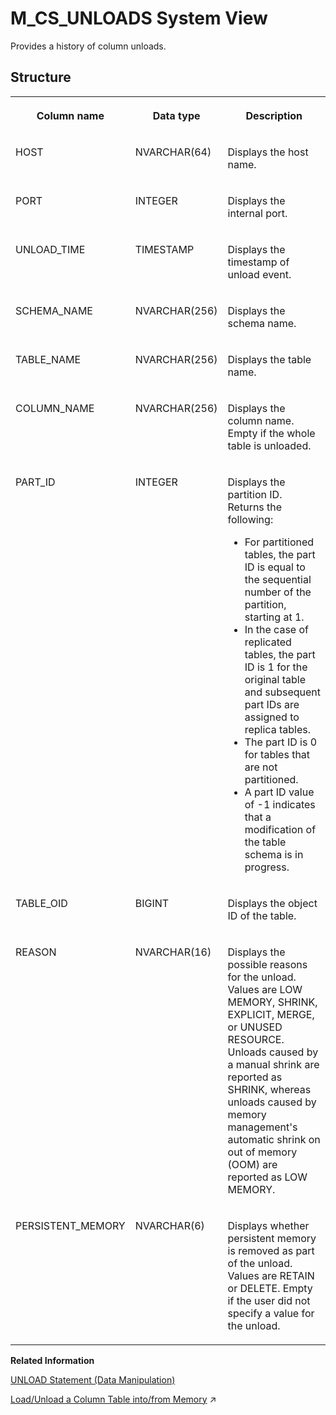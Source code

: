 <!-- loio20ad86c6751910148fe5ee1c3b76cadb -->

# M\_CS\_UNLOADS System View

Provides a history of column unloads.



<a name="loio20ad86c6751910148fe5ee1c3b76cadb___m__c_s__u_n_l_o_a_d_s_1struct_M_CS_UNLOADS"/>

## Structure


<table>
<tr>
<th valign="top">

Column name

</th>
<th valign="top">

Data type

</th>
<th valign="top">

Description

</th>
</tr>
<tr>
<td valign="top">

HOST

</td>
<td valign="top">

NVARCHAR\(64\)

</td>
<td valign="top">

Displays the host name.

</td>
</tr>
<tr>
<td valign="top">

PORT

</td>
<td valign="top">

INTEGER

</td>
<td valign="top">

Displays the internal port.

</td>
</tr>
<tr>
<td valign="top">

UNLOAD\_TIME

</td>
<td valign="top">

TIMESTAMP

</td>
<td valign="top">

Displays the timestamp of unload event.

</td>
</tr>
<tr>
<td valign="top">

SCHEMA\_NAME

</td>
<td valign="top">

NVARCHAR\(256\)

</td>
<td valign="top">

Displays the schema name.

</td>
</tr>
<tr>
<td valign="top">

TABLE\_NAME

</td>
<td valign="top">

NVARCHAR\(256\)

</td>
<td valign="top">

Displays the table name.

</td>
</tr>
<tr>
<td valign="top">

COLUMN\_NAME

</td>
<td valign="top">

NVARCHAR\(256\)

</td>
<td valign="top">

Displays the column name. Empty if the whole table is unloaded.

</td>
</tr>
<tr>
<td valign="top">

PART\_ID

</td>
<td valign="top">

INTEGER

</td>
<td valign="top">

Displays the partition ID. Returns the following:

-   For partitioned tables, the part ID is equal to the sequential number of the partition, starting at 1.
-   In the case of replicated tables, the part ID is 1 for the original table and subsequent part IDs are assigned to replica tables.
-   The part ID is 0 for tables that are not partitioned.
-   A part ID value of -1 indicates that a modification of the table schema is in progress.



</td>
</tr>
<tr>
<td valign="top">

TABLE\_OID

</td>
<td valign="top">

BIGINT

</td>
<td valign="top">

Displays the object ID of the table.

</td>
</tr>
<tr>
<td valign="top">

REASON

</td>
<td valign="top">

NVARCHAR\(16\)

</td>
<td valign="top">

Displays the possible reasons for the unload. Values are LOW MEMORY, SHRINK, EXPLICIT, MERGE, or UNUSED RESOURCE. Unloads caused by a manual shrink are reported as SHRINK, whereas unloads caused by memory management's automatic shrink on out of memory \(OOM\) are reported as LOW MEMORY.

</td>
</tr>
<tr>
<td valign="top">

PERSISTENT\_MEMORY

</td>
<td valign="top">

NVARCHAR\(6\)

</td>
<td valign="top">

Displays whether persistent memory is removed as part of the unload. Values are RETAIN or DELETE. Empty if the user did not specify a value for the unload.

</td>
</tr>
</table>

**Related Information**  


[UNLOAD Statement \(Data Manipulation\)](../../010-SQL-Reference/012-SQL-Statements/unload-statement-data-manipulation-20fe92a.md "Unloads the column store table from memory.")

[Load/Unload a Column Table into/from Memory](https://help.sap.com/viewer/f9c5015e72e04fffa14d7d4f7267d897/2023_4_QRC/en-US/c133165bbb57101493c5fb19b5b8607f.html "Under normal circumstances, the SAP HANA database manages the loading and unloading of tables into and from memory automatically, the aim being to keep all relevant data in memory. However, you can manually load and unload individual tables, as well as load table columns if necessary.") :arrow_upper_right:

